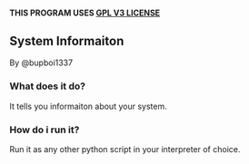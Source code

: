 #### THIS PROGRAM USES [GPL V3 LICENSE](../../LICENSE)

## System Informaiton
By @bupboi1337

### What does it do?
It tells you informaiton about your system.

### How do i run it?
Run it as any other python script in your interpreter of choice.
